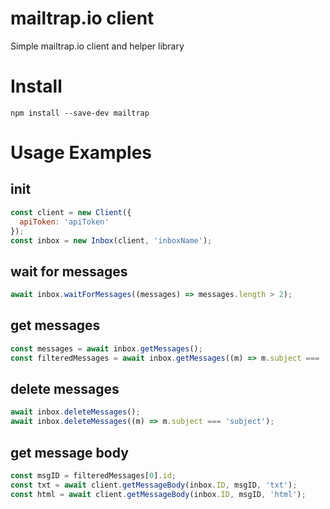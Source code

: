 # mailtrap.io client
Simple mailtrap.io client and helper library

# Install
```
npm install --save-dev mailtrap
```
# Usage Examples
## init
```js
const client = new Client({
  apiToken: 'apiToken'
});
const inbox = new Inbox(client, 'inboxName');
```
## wait for messages
```js
await inbox.waitForMessages((messages) => messages.length > 2);
```
## get messages
```js
const messages = await inbox.getMessages();
const filteredMessages = await inbox.getMessages((m) => m.subject === 'subject');
```
## delete messages
```js
await inbox.deleteMessages();
await inbox.deleteMessages((m) => m.subject === 'subject');
```
## get message body
```js
const msgID = filteredMessages[0].id;
const txt = await client.getMessageBody(inbox.ID, msgID, 'txt');
const html = await client.getMessageBody(inbox.ID, msgID, 'html');
```
